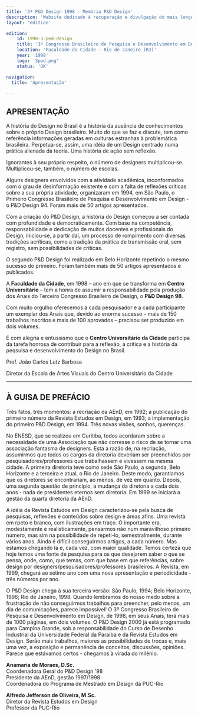 ```yaml
---
title: '3º P&D Design 1998 - Memória P&D Design'
description: 'Website dedicado à recuperação e divulgação do mais longevo evento científico do campo do design no Brasil.'
layout: 'edition'

edition:
    id: 1998-3-ped-design
    title: '3º Congresso Brasileiro de Pesquisa e Desenvolvimento em Design'
    location: 'Faculdade da Cidade – Rio de Janeiro (RJ)'
    year: '1998'
    logo: '3ped.png'
    status: 'OK'

navigation:
  title: 'Apresentação'

---
```


## APRESENTAÇÃO

A história do Design no Brasil é a história da ausência de conhecimentos sobre o próprio Design brasileiro. Muito do que se faz e discute, tem como referência informações geradas em culturas estranhas à problemática brasileira. Perpetua-se, assim, uma idéia de um Design centrado numa prática alienada da teoria. Uma história de ação sem reflexão.

Ignorantes à seu próprio respeito, o número de designers multiplicou-se. Multiplicou-se, também, o número de escolas.

Alguns designers envolvidos com a atividade acadêmica, inconformados com o grau de desinformação existente e com a falta de reflexões críticas sobre a sua própria atividade, organizaram em 1994, em São Paulo, o Primeiro Congresso Brasileiro de Pesquisa e Desenvolvimento em Design - o P&D Design 94. Foram mais de 50 artigos apresentados.

Com a criação do P&D Design, a história do Design começou a ser contada com profundidade e democraticamente. Com base na competência, responsabilidade e dedicação de muitos docentes e profissionais do Design, iniciou-se, a partir daí, um processo de rompimento com diversas tradições acríticas, como a tradição da prática de transmissão oral, sem registro, sem possibilidades de críticas.

O segundo P&D Design foi realizado em Belo Horizonte repetindo o mesmo sucesso do primeiro. Foram também mais de 50 artigos apresentados e publicados.

A **Faculdade da Cidade**, em 1998 – ano em que se transforma em **Centro Universitário** – tem a honra de assumir a responsabilidade pela produção dos Anais do Terceiro Congresso Brasileiro de Design, o **P&D Design 98**.

Com muito orgulho oferecemos a cada pesquisador e a cada participante um exemplar dos Anais que, devido ao enorme sucesso – mais de 150 trabalhos inscritos e mais de 100 aprovados – precisou ser produzido em dois volumes.

É com alegria e entusiasmo que o **Centro Universitário da Cidade** participa da tarefa honrosa de contribuir para a reflexão, a crítica e a história da peqsuisa e desenvolvimento do Design no Brasil.

Prof. João Carlos Lutz Barbosa

Diretor da Escola de Artes Visuais do Centro Universitário da Cidade


-----


## À GUISA DE PREFÁCIO

Três fatos, três momentos: a recriação da AEnD, em 1992; a publicação do primeiro número da Revista Estudos em Design, em 1993; a implementação do primeiro P&D Design, em 1994. Três novas visões, sonhos, querenças.

No ENESD, que se realizou em Curitiba, todos acordaram sobre a necessidade de uma Associação que não corresse o risco de se tornar uma associação fantasma de designers. Esta a razão de, na recriação, assumirmos que todos os cargos da diretoria deveriam ser preenchidos por pesquisadores/professores que trabalhassem e vivessem na mesma cidade. A primeira diretoria teve como sede São Paulo, a segunda, Belo Horizonte e a terceira e atual, o Rio de Janeiro. Deste modo, garantiamos que os diretores se encontrariam, ao menos, de vez em quanto. Depois, uma segunda questão de princípio, a mudança da diretoria a cada dois anos - nada de presidentes eternos sem diretoria. Em 1999 se iniciará a gestão da quarta diretoria da AEnD.

A idéia da Revista Estudos em Design caracterizou-se pela busca de pesquisas, reflexões e conteúdos sobre design e áreas afins. Uma revista em rpeto e branco, com ilustrações em traço. O importante era, modestamente e realisticamente, pensarmos não num maravilhoso primeiro número, mas sim na possibilidade de repeti-lo, semestralmente, durante vários anos. Ainda é difícil conseguirmos artigos, a cada número. Mas estamos chegando lá e, cada vez, com maior qualidade. Temos certeza que hoje temos uma fonte de pesquisa para os que desejarem saber o que se pensa, onde, como, que temas, com que base em que referências, sobre design por designers/pesquisadores/professores brasileiros. A Revista, em 1999, chegará ao sétimo ano com uma nova apresentação e periodicidade - três números por ano.

O P&D Design chega à sua terceira versão: São Paulo, 1994; Belo Horizonte, 1996; Rio de Janeiro, 1998. Quando lembramos do nosso medo sobre a frustração de não conseguirmos trabalhos para preencher, pelo menos, um dia de comunicações, parece impossível! O 3º Congresso Brasileiro de Pesquisa e Desenvolvimento em Design, de 1998, em seus Anais, terá mais de 1000 páginas, em dois volumes. O P&D Design 2000 já está programado para Campina Grande, sob a responsabilidade do Curso de Desenho Industrial da Universidade Federal da Paraíba e da Revista Estudos em Design. Serão mais trabalhos, maiores as possibilidades de trocas e, mais uma vez, a exposição e permanência de conceitos, discussões, opiniões. Parece que estávamos certos - chegamos à virada do milênio.

**Anamaria de Moraes, D.Sc.**<br>
Coordenadora Geral do P&D Design '98<br>
Presidente da AEnD, gestão 1997/1998<br>
Coordenadora do Programa de Mestrado em Design da PUC-Rio


**Alfredo Jefferson de Oliveira, M.Sc.**<br>
Diretor da Revista Estudos em Design<br>
Professor da PUC-Rio
